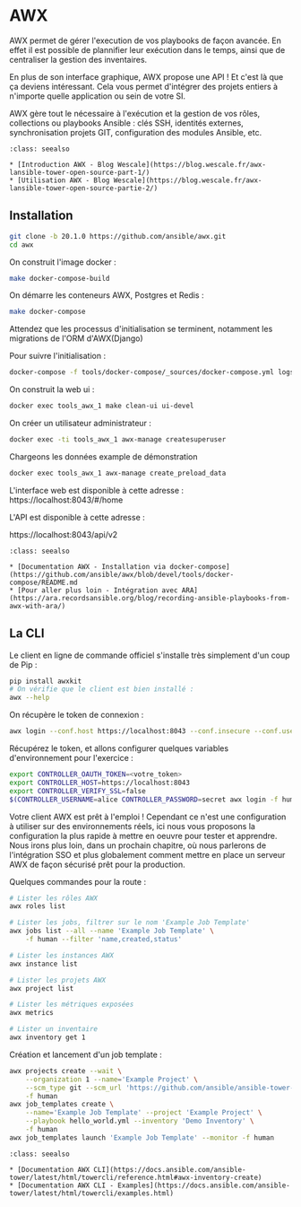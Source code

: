 # AWX

AWX permet de gérer l'execution de vos playbooks de façon avancée. En effet il est possible de plannifier leur exécution dans le temps, ainsi que de centraliser la gestion des inventaires.

En plus de son interface graphique, AWX propose une API ! Et c'est là que ça deviens intéressant. Cela vous permet d'intégrer des projets entiers à n'importe quelle application ou sein de votre SI.

AWX gère tout le nécessaire à l'exécution et la gestion de vos rôles, collections ou playbooks Ansible : clés SSH, identités externes, synchronisation projets GIT, configuration des modules Ansible, etc. 


```{admonition} Approfondir
:class: seealso

* [Introduction AWX - Blog Wescale](https://blog.wescale.fr/awx-lansible-tower-open-source-part-1/)
* [Utilisation AWX - Blog Wescale](https://blog.wescale.fr/awx-lansible-tower-open-source-partie-2/)
```


## Installation 

```bash
git clone -b 20.1.0 https://github.com/ansible/awx.git
cd awx
````

On construit l'image docker :
```bash
make docker-compose-build
```

On démarre les conteneurs AWX, Postgres et Redis :

```bash
make docker-compose
```

Attendez que les processus d'initialisation se terminent, notamment les migrations de l'ORM d'AWX(Django)

Pour suivre l'initialisation :

```bash
docker-compose -f tools/docker-compose/_sources/docker-compose.yml logs -f
```

On construit la web ui :

```bash
docker exec tools_awx_1 make clean-ui ui-devel
````

On créer un utilisateur administrateur :

```bash
docker exec -ti tools_awx_1 awx-manage createsuperuser
````

Chargeons les données example de démonstration 

```bash
docker exec tools_awx_1 awx-manage create_preload_data
```

L'interface web est disponible à cette adresse : 
https://localhost:8043/#/home

L'API est disponible à cette adresse :

https://localhost:8043/api/v2



```{admonition} Approfondir
:class: seealso

* [Documentation AWX - Installation via docker-compose](https://github.com/ansible/awx/blob/devel/tools/docker-compose/README.md
* [Pour aller plus loin - Intégration avec ARA](https://ara.recordsansible.org/blog/recording-ansible-playbooks-from-awx-with-ara/)
```


## La CLI 

Le client en ligne de commande officiel s'installe très simplement d'un coup de Pip :

```bash
pip install awxkit
# On vérifie que le client est bien installé :
awx --help
```

On récupère le token de connexion :
```bash
awx login --conf.host https://localhost:8043 --conf.insecure --conf.username <votre_username> --conf.password <votre_password>
```
Récupérez le token, et allons configurer quelques variables d'environnement pour l'exercice :

```bash
export CONTROLLER_OAUTH_TOKEN=<votre_token>
export CONTROLLER_HOST=https://localhost:8043
export CONTROLLER_VERIFY_SSL=false
$(CONTROLLER_USERNAME=alice CONTROLLER_PASSWORD=secret awx login -f human)
```

Votre client AWX est prêt à l'emploi ! 
Cependant ce n'est une configuration à utiliser sur des environnements réels, ici nous vous proposons la configuration la plus rapide à mettre en oeuvre pour tester et apprendre. Nous irons plus loin, dans un prochain chapitre, où nous parlerons de l'intégration SSO et plus globalement comment mettre en place un serveur AWX de façon sécurisé prêt pour la production.


Quelques commandes pour la route :

```bash
# Lister les rôles AWX
awx roles list

# Lister les jobs, filtrer sur le nom 'Example Job Template'
awx jobs list --all --name 'Example Job Template' \
    -f human --filter 'name,created,status'

# Lister les instances AWX
awx instance list

# Lister les projets AWX
awx project list

# Lister les métriques exposées
awx metrics

# Lister un inventaire
awx inventory get 1
```

Création et lancement d'un job template :

```bash
awx projects create --wait \
    --organization 1 --name='Example Project' \
    --scm_type git --scm_url 'https://github.com/ansible/ansible-tower-samples' \
    -f human
awx job_templates create \
    --name='Example Job Template' --project 'Example Project' \
    --playbook hello_world.yml --inventory 'Demo Inventory' \
    -f human
awx job_templates launch 'Example Job Template' --monitor -f human
```

```{admonition} Approfondir
:class: seealso

* [Documentation AWX CLI](https://docs.ansible.com/ansible-tower/latest/html/towercli/reference.html#awx-inventory-create)
* [Documentation AWX CLI - Examples](https://docs.ansible.com/ansible-tower/latest/html/towercli/examples.html)
```
